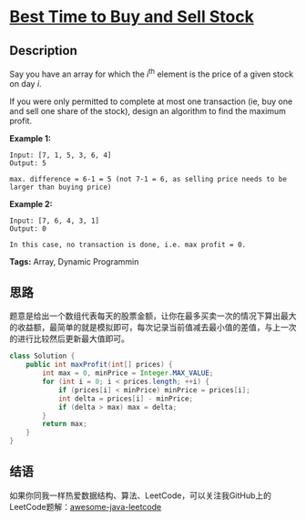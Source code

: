 # [Best Time to Buy and Sell Stock][title]

## Description

Say you have an array for which the *i*<sup>th</sup> element is the price of a given stock on day *i*.

If you were only permitted to complete at most one transaction (ie, buy one and sell one share of the stock), design an algorithm to find the maximum profit.

**Example 1:**

```
Input: [7, 1, 5, 3, 6, 4]
Output: 5

max. difference = 6-1 = 5 (not 7-1 = 6, as selling price needs to be larger than buying price)
```

**Example 2:**

```
Input: [7, 6, 4, 3, 1]
Output: 0

In this case, no transaction is done, i.e. max profit = 0.
```

**Tags:** Array, Dynamic Programmin


## 思路

题意是给出一个数组代表每天的股票金额，让你在最多买卖一次的情况下算出最大的收益额，最简单的就是模拟即可，每次记录当前值减去最小值的差值，与上一次的进行比较然后更新最大值即可。

```java
class Solution {
    public int maxProfit(int[] prices) {
        int max = 0, minPrice = Integer.MAX_VALUE;
        for (int i = 0; i < prices.length; ++i) {
            if (prices[i] < minPrice) minPrice = prices[i];
            int delta = prices[i] - minPrice;
            if (delta > max) max = delta;
        }
        return max;
    }
}
```


## 结语

如果你同我一样热爱数据结构、算法、LeetCode，可以关注我GitHub上的LeetCode题解：[awesome-java-leetcode][ajl]



[title]: https://leetcode.com/problems/best-time-to-buy-and-sell-stock
[ajl]: https://github.com/Blankj/awesome-java-leetcode
